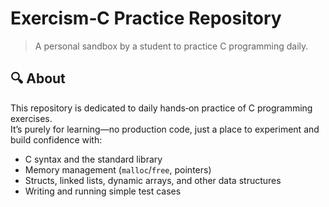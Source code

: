 # Exercism‑C Practice Repository

> A personal sandbox by a student to practice C programming daily.

## 🔍 About

This repository is dedicated to daily hands‑on practice of C programming exercises.  
It’s purely for learning—no production code, just a place to experiment and build confidence with:

- C syntax and the standard library  
- Memory management (`malloc`/`free`, pointers)  
- Structs, linked lists, dynamic arrays, and other data structures  
- Writing and running simple test cases  
